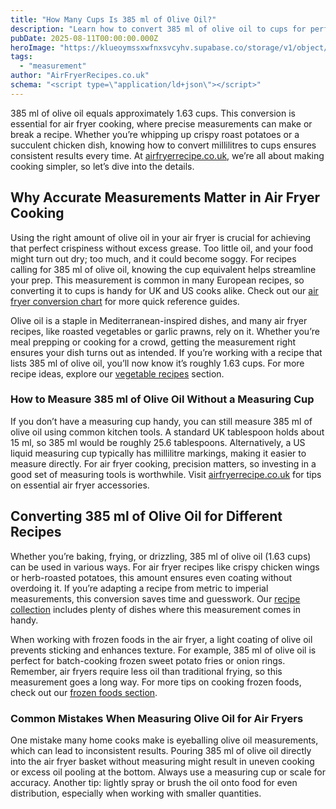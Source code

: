 ```yaml
---
title: "How Many Cups Is 385 ml of Olive Oil?"
description: "Learn how to convert 385 ml of olive oil to cups for perfect air fryer recipes. Get accurate measurements and cooking tips in seconds!"
pubDate: 2025-08-11T00:00:00.000Z
heroImage: "https://klueoymssxwfnxsvcyhv.supabase.co/storage/v1/object/public/md/how-many-cups-is-385-ml-of-olive-oil-0e9c77aa.webp"
tags:
  - "measurement"
author: "AirFryerRecipes.co.uk"
schema: "<script type=\"application/ld+json\"></script>"
---
```


<p>385 ml of olive oil equals approximately 1.63 cups. This conversion is essential for air fryer cooking, where precise measurements can make or break a recipe. Whether you’re whipping up crispy roast potatoes or a succulent chicken dish, knowing how to convert millilitres to cups ensures consistent results every time. At <a href=https://www.airfryerrecipe.co.uk>airfryerrecipe.co.uk</a>, we’re all about making cooking simpler, so let’s dive into the details.</p>

<h2>Why Accurate Measurements Matter in Air Fryer Cooking</h2>
<p>Using the right amount of olive oil in your air fryer is crucial for achieving that perfect crispiness without excess grease. Too little oil, and your food might turn out dry; too much, and it could become soggy. For recipes calling for 385 ml of olive oil, knowing the cup equivalent helps streamline your prep. This measurement is common in many European recipes, so converting it to cups is handy for UK and US cooks alike. Check out our <a href=https://www.airfryerrecipe.co.uk/air-fryer-conversion-chart>air fryer conversion chart</a> for more quick reference guides.</p>

<p>Olive oil is a staple in Mediterranean-inspired dishes, and many air fryer recipes, like roasted vegetables or garlic prawns, rely on it. Whether you’re meal prepping or cooking for a crowd, getting the measurement right ensures your dish turns out as intended. If you’re working with a recipe that lists 385 ml of olive oil, you’ll now know it’s roughly 1.63 cups. For more recipe ideas, explore our <a href=https://www.airfryerrecipe.co.uk/recipe-category/vegetables>vegetable recipes</a> section.</p>

<h3>How to Measure 385 ml of Olive Oil Without a Measuring Cup</h3>
<p>If you don’t have a measuring cup handy, you can still measure 385 ml of olive oil using common kitchen tools. A standard UK tablespoon holds about 15 ml, so 385 ml would be roughly 25.6 tablespoons. Alternatively, a US liquid measuring cup typically has millilitre markings, making it easier to measure directly. For air fryer cooking, precision matters, so investing in a good set of measuring tools is worthwhile. Visit <a href=https://www.airfryerrecipe.co.uk>airfryerrecipe.co.uk</a> for tips on essential air fryer accessories.</p>

<h2>Converting 385 ml of Olive Oil for Different Recipes</h2>
<p>Whether you’re baking, frying, or drizzling, 385 ml of olive oil (1.63 cups) can be used in various ways. For air fryer recipes like crispy chicken wings or herb-roasted potatoes, this amount ensures even coating without overdoing it. If you’re adapting a recipe from metric to imperial measurements, this conversion saves time and guesswork. Our <a href=https://www.airfryerrecipe.co.uk/recipes>recipe collection</a> includes plenty of dishes where this measurement comes in handy.</p>

<p>When working with frozen foods in the air fryer, a light coating of olive oil prevents sticking and enhances texture. For example, 385 ml of olive oil is perfect for batch-cooking frozen sweet potato fries or onion rings. Remember, air fryers require less oil than traditional frying, so this measurement goes a long way. For more tips on cooking frozen foods, check out our <a href=https://www.airfryerrecipe.co.uk/recipe-category/frozen-foods>frozen foods section</a>.</p>

<h3>Common Mistakes When Measuring Olive Oil for Air Fryers</h3>
<p>One mistake many home cooks make is eyeballing olive oil measurements, which can lead to inconsistent results. Pouring 385 ml of olive oil directly into the air fryer basket without measuring might result in uneven cooking or excess oil pooling at the bottom. Always use a measuring cup or scale for accuracy. Another tip: lightly spray or brush the oil onto food for even distribution, especially when working with smaller quantities.</p>